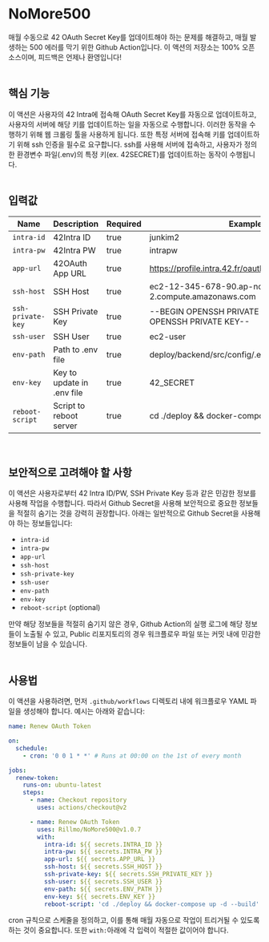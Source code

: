 # NoMore500

매월 수동으로 42 OAuth Secret Key를 업데이트해야 하는 문제를 해결하고, 매월 발생하는 500 에러를 막기 위한 Github Action입니다. 이 액션의 저장소는 100% 오픈소스이며, 피드백은 언제나 환영입니다!
<br>
<br>

## 핵심 기능
이 액션은 사용자의 42 Intra에 접속해 OAuth Secret Key를 자동으로 업데이트하고, 사용자의 서버에 해당 키를 업데이트하는 일을 자동으로 수행합니다.
이러한 동작을 수행하기 위해 웹 크롤링 툴을 사용하게 됩니다.
또한 특정 서버에 접속해 키를 업데이트하기 위해 ssh 인증을 필수로 요구합니다.
ssh를 사용해 서버에 접속하고, 사용자가 정의한 환경변수 파일(.env)의 특정 키(ex. 42SECRET)를 업데이트하는 동작이 수행됩니다.
<br>
<br>

## 입력값

| Name             | Description                | Required | Example														|
|------------------|----------------------------|----------|----------------------------------------------------------------|
| `intra-id`       | 42Intra ID                 | true     | junkim2														|
| `intra-pw`       | 42Intra PW                 | true     | intrapw														|
| `app-url`        | 42OAuth App URL            | true     | https://profile.intra.42.fr/oauth/applications/12345			|
| `ssh-host`       | SSH Host                   | true     | ec2-12-345-678-90.ap-northeast-2.compute.amazonaws.com			|
| `ssh-private-key`| SSH Private Key            | true     | --BEGIN OPENSSH PRIVATE KEY--...--END OPENSSH PRIVATE KEY--	|
| `ssh-user`       | SSH User                   | true     | ec2-user														|
| `env-path`       | Path to .env file          | true     | deploy/backend/src/config/.env									|
| `env-key`        | Key to update in .env file | true     | 42_SECRET														|
| `reboot-script`  | Script to reboot server    | true     | cd ./deploy && docker-compose up -d --build					|
<br>

## 보안적으로 고려해야 할 사항

이 액션은 사용자로부터 42 Intra ID/PW, SSH Private Key 등과 같은 민감한 정보를 사용해 작업을 수행합니다. 따라서 Github Secret을 사용해 보안적으로 중요한 정보들을 적절히 숨기는 것을 강력히 권장합니다.
아래는 일반적으로 Github Secret을 사용해야 하는 정보들입니다:

- `intra-id`
- `intra-pw`
- `app-url`
- `ssh-host`
- `ssh-private-key`
- `ssh-user`
- `env-path`
- `env-key`
- `reboot-script` (optional)

만약 해당 정보들을 적절히 숨기지 않은 경우, Github Action의 실행 로그에 해당 정보들이 노출될 수 있고, Public 리포지토리의 경우 워크플로우 파일 또는 커밋 내에 민감한 정보들이 남을 수 있습니다.
<br>
<br>

## 사용법

이 액션을 사용하려면, 먼저 `.github/workflows` 디렉토리 내에 워크플로우 YAML 파일을 생성해야 합니다. 예시는 아래와 같습니다:

```yaml
name: Renew OAuth Token

on:
  schedule:
    - cron: '0 0 1 * *' # Runs at 00:00 on the 1st of every month

jobs:
  renew-token:
    runs-on: ubuntu-latest
    steps:
      - name: Checkout repository
        uses: actions/checkout@v2

      - name: Renew OAuth Token
        uses: Rillmo/NoMore500@v1.0.7
        with:
          intra-id: ${{ secrets.INTRA_ID }}
          intra-pw: ${{ secrets.INTRA_PW }}
          app-url: ${{ secrets.APP_URL }}
          ssh-host: ${{ secrets.SSH_HOST }}
          ssh-private-key: ${{ secrets.SSH_PRIVATE_KEY }}
          ssh-user: ${{ secrets.SSH_USER }}
          env-path: ${{ secrets.ENV_PATH }}
          env-key: ${{ secrets.ENV_KEY }}
          reboot-script: 'cd ./deploy && docker-compose up -d --build'

```

cron 규칙으로 스케줄을 정의하고, 이를 통해 매월 자동으로 작업이 트리거될 수 있도록 하는 것이 중요합니다.
또한 `with:`아래에 각 입력이 적절한 값이어야 합니다.
